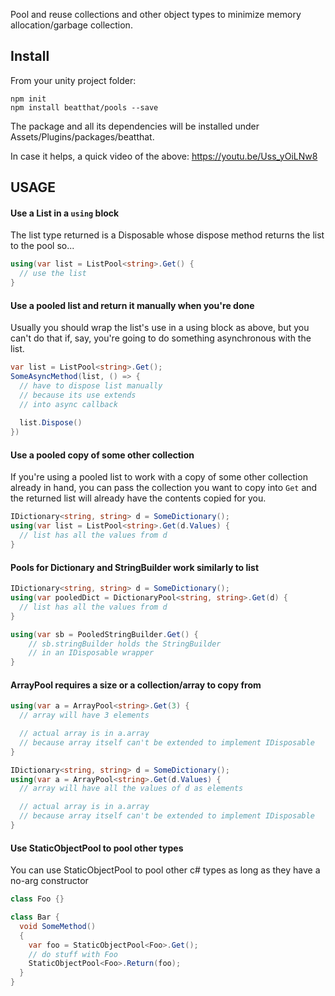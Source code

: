 <a name="readme"></a>Pool and reuse collections and other object types to minimize memory allocation/garbage collection.

## Install

From your unity project folder:

    npm init
    npm install beatthat/pools --save

The package and all its dependencies will be installed under Assets/Plugins/packages/beatthat.

In case it helps, a quick video of the above: https://youtu.be/Uss_yOiLNw8

## USAGE

#### Use a List in a ```using``` block

The list type returned is a Disposable whose dispose method returns the list to the pool so...

```csharp
using(var list = ListPool<string>.Get() {
  // use the list
}
```

#### Use a pooled list and return it manually when you're done

Usually you should wrap the list's use in a using block as above, but you can't do that if, say, you're going to do something asynchronous with the list.

```csharp
var list = ListPool<string>.Get();
SomeAsyncMethod(list, () => {
  // have to dispose list manually
  // because its use extends 
  // into async callback
  
  list.Dispose()
})
```

#### Use a pooled copy of some other collection

If you're using a pooled list to work with a copy of some other collection already in hand, you can pass the collection you want to copy into ```Get``` and the returned list will already have the contents copied for you.

```csharp
IDictionary<string, string> d = SomeDictionary();
using(var list = ListPool<string>.Get(d.Values) {
  // list has all the values from d
}
```

#### Pools for Dictionary and StringBuilder work similarly to list

```csharp
IDictionary<string, string> d = SomeDictionary();
using(var pooledDict = DictionaryPool<string, string>.Get(d) {
  // list has all the values from d
}

using(var sb = PooledStringBuilder.Get() {
    // sb.stringBuilder holds the StringBuilder 
    // in an IDisposable wrapper
}
```

#### ArrayPool requires a size or a collection/array to copy from

```csharp
using(var a = ArrayPool<string>.Get(3) {
  // array will have 3 elements

  // actual array is in a.array
  // because array itself can't be extended to implement IDisposable
}

IDictionary<string, string> d = SomeDictionary();
using(var a = ArrayPool<string>.Get(d.Values) {
  // array will have all the values of d as elements

  // actual array is in a.array
  // because array itself can't be extended to implement IDisposable
}

```

#### Use StaticObjectPool<T> to pool other types

You can use StaticObjectPool<T> to pool other c# types as long as they have a no-arg constructor

```csharp
class Foo {}

class Bar {
  void SomeMethod()
  {
    var foo = StaticObjectPool<Foo>.Get();
    // do stuff with Foo
    StaticObjectPool<Foo>.Return(foo);
  }
}
```
